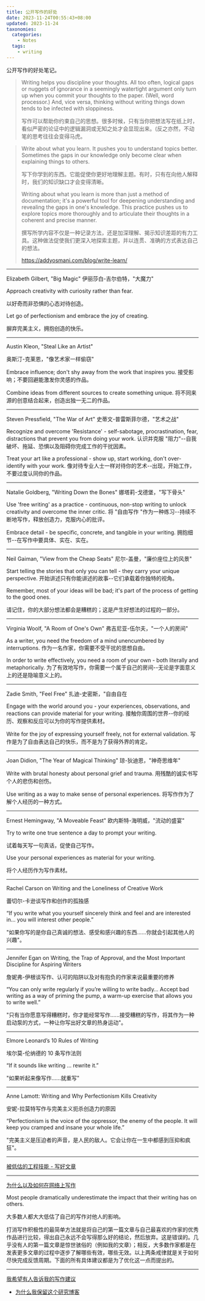 ```yaml
---
title: 公开写作的好处
date: 2023-11-24T00:55:43+08:00
updated: 2023-11-24
taxonomies:
  categories:
    - Notes
  tags:
    - writing
---
```


公开写作的好处笔记。

<!-- more -->

> Writing helps you discipline your thoughts. All too often, logical gaps or nuggets of ignorance in a seemingly watertight argument only turn up when you commit your thoughts to the paper. (Well, word processor.) And, vice versa, thinking without writing things down tends to be infected with sloppiness.
>
> 写作可以帮助你约束自己的思想。很多时候，只有当你把想法写在纸上时，看似严密的论证中的逻辑漏洞或无知之处才会显现出来。(反之亦然，不动笔的思考往往会变得马虎。

> Write about what you learn. It pushes you to understand topics better. Sometimes the gaps in our knowledge only become clear when explaining things to others.
>
> 写下你学到的东西。它能促使你更好地理解主题。有时，只有在向他人解释时，我们的知识缺口才会变得清晰。
>
> Writing about what you learn is more than just a method of documentation; it's a powerful tool for deepening understanding and revealing the gaps in one's knowledge. This practice pushes us to explore topics more thoroughly and to articulate their thoughts in a coherent and precise manner.
>
> 撰写所学内容不仅是一种记录方法，还是加深理解、揭示知识差距的有力工具。这种做法促使我们更深入地探索主题，并以连贯、准确的方式表达自己的想法。
>
> <https://addyosmani.com/blog/write-learn/>

---

Elizabeth Gilbert, "Big Magic"
伊丽莎白-吉尔伯特，"大魔力"

Approach creativity with curiosity rather than fear.

以好奇而非恐惧的心态对待创造。

Let go of perfectionism and embrace the joy of creating.

摒弃完美主义，拥抱创造的快乐。

---

Austin Kleon, "Steal Like an Artist"

奥斯汀-克莱恩，"像艺术家一样偷窃"

Embrace influence; don't shy away from the work that inspires you.
接受影响；不要回避能激发你灵感的作品。

Combine ideas from different sources to create something unique.
将不同来源的创意结合起来，创造出独一无二的作品。

---

Steven Pressfield, "The War of Art"
史蒂文-普雷斯菲尔德，"艺术之战"

Recognize and overcome 'Resistance' - self-sabotage, procrastination, fear, distractions that prevent you from doing your work.
认识并克服 "阻力"--自我破坏、拖延、恐惧以及阻碍你完成工作的干扰因素。

Treat your art like a professional - show up, start working, don't over-identify with your work.
像对待专业人士一样对待你的艺术--出现，开始工作，不要过度认同你的作品。

---

Natalie Goldberg, "Writing Down the Bones"
娜塔莉-戈德堡，"写下骨头"

Use 'free writing' as a practice - continuous, non-stop writing to unlock creativity and overcome the inner critic.
将 "自由写作 "作为一种练习--持续不断地写作，释放创造力，克服内心的批评。

Embrace detail - be specific, concrete, and tangible in your writing.
拥抱细节--在写作中要具体、实在、实在。

---

Neil Gaiman, "View from the Cheap Seats"
尼尔-盖曼，"廉价座位上的风景"

Start telling the stories that only you can tell - they carry your unique perspective.
开始讲述只有你能讲述的故事--它们承载着你独特的视角。

Remember, most of your ideas will be bad; it's part of the process of getting to the good ones.

请记住，你的大部分想法都会是糟糕的；这是产生好想法的过程的一部分。

---

Virginia Woolf, "A Room of One's Own"
弗吉尼亚-伍尔夫，"一个人的房间"

As a writer, you need the freedom of a mind unencumbered by interruptions.
作为一名作家，你需要不受干扰的思想自由。

In order to write effectively, you need a room of your own - both literally and metaphorically.
为了有效地写作，你需要一个属于自己的房间--无论是字面意义上的还是隐喻意义上的。

---

Zadie Smith, "Feel Free" 扎迪-史密斯，"自由自在

Engage with the world around you - your experiences, observations, and reactions can provide material for your writing.
接触你周围的世界--你的经历、观察和反应可以为你的写作提供素材。

Write for the joy of expressing yourself freely, not for external validation.
写作是为了自由表达自己的快乐，而不是为了获得外界的肯定。

---

Joan Didion, "The Year of Magical Thinking"
琼-狄迪恩，"神奇思维年"

Write with brutal honesty about personal grief and trauma.
用残酷的诚实书写个人的悲伤和创伤。

Use writing as a way to make sense of personal experiences.
将写作作为了解个人经历的一种方式。

---

Ernest Hemingway, "A Moveable Feast"
欧内斯特-海明威，"流动的盛宴"

Try to write one true sentence a day to prompt your writing.

试着每天写一句真话，促使自己写作。

Use your personal experiences as material for your writing.

将个人经历作为写作素材。

---

Rachel Carson on Writing and the Loneliness of Creative Work

蕾切尔-卡逊谈写作和创作的孤独感

“If you write what you yourself sincerely think and feel and are interested in… you will interest other people.”

"如果你写的是你自己真诚的想法、感受和感兴趣的东西......你就会引起其他人的兴趣"。

---

Jennifer Egan on Writing, the Trap of Approval, and the Most Important Discipline for Aspiring Writers

詹妮弗-伊根谈写作、认可的陷阱以及对有抱负的作家来说最重要的修养

“You can only write regularly if you’re willing to write badly… Accept bad writing as a way of priming the pump, a warm-up exercise that allows you to write well.”

"只有当你愿意写得糟糕时，你才能经常写作......接受糟糕的写作，将其作为一种启动泵的方式，一种让你写出好文章的热身运动"。

---

Elmore Leonard’s 10 Rules of Writing

埃尔莫-伦纳德的 10 条写作法则

“If it sounds like writing … rewrite it.”

"如果听起来像写作......就重写"

---

Anne Lamott: Writing and Why Perfectionism Kills Creativity

安妮-拉莫特写作与完美主义扼杀创造力的原因

“Perfectionism is the voice of the oppressor, the enemy of the people. It will keep you cramped and insane your whole life.”

"完美主义是压迫者的声音，是人民的敌人。它会让你在一生中都感到压抑和疯狂"。

---

[被低估的工程技能 - 写好文章](https://blog.pragmaticengineer.com/on-writing-well/)

---

[为什么以及如何在网络上写作](https://www.benkuhn.net/writing/)

Most people dramatically underestimate the impact that their writing has on others.

大多数人都大大低估了自己的写作对他人的影响。

打消写作积极性的最简单方法就是将自己的第一篇文章与自己最喜欢的作家的优秀作品进行比较，得出自己永远不会写得那么好的结论，然后放弃。这是错误的。几乎没有人的第一篇文章是惊世骇俗的（例如我的文章）；相反，大多数作家都是在发表更多文章的过程中逐步了解哪些有效，哪些无效。以上两条戒律就是关于如何尽快完成反馈周期。下面的所有具体建议都是为了优化这一点而提出的。

---

[我希望有人告诉我的写作建议 ](http://web.archive.org/web/20090502012411/http://wwwstage.valpo.edu/english/vpr/mcdonaldessay.html)

- [为什么我保留这个研究博客](https://gregorygundersen.com/blog/2020/01/12/why-research-blog/)
